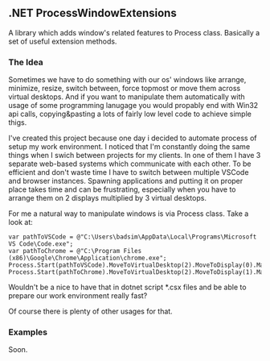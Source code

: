 ## .NET ProcessWindowExtensions
A library which adds window's related features to Process class. Basically a set of useful extension methods. 

### The Idea
Sometimes we have to do something with our os' windows like arrange, minimize, resize, switch between, force topmost or move them across virtual desktops. And if you want to manipulate them automatically with usage of some programming lanugage you would propably end with Win32 api calls, copying&pasting a lots of fairly low level code to achieve simple thigs. 

I've created this project because one day i decided to automate process of setup my work environment. I noticed that I'm constantly doing the same things when I swich between projects for my clients. In one of them I have 3 separate web-based systems which communicate with each other. To be efficient and don't waste time I have to switch between multiple VSCode and browser instances. Spawning applications and putting it on proper place takes time and can be frustrating, especially when you have to arrange them on 2 displays multiplied by 3 virtual desktops. 

For me a natural way to manipulate windows is via Process class. Take a look at:

```
var pathToVSCode = @"C:\Users\badsim\AppData\Local\Programs\Microsoft VS Code\Code.exe";
var pathToChrome = @"C:\Program Files (x86)\Google\Chrome\Application\chrome.exe";
Process.Start(pathToVSCode).MoveToVirtualDesktop(2).MoveToDisplay(0).Maximize();
Process.Start(pathToChrome).MoveToVirtualDesktop(2).MoveToDisplay(1).Maximize();
```

Wouldn't be a nice to have that in dotnet script *.csx files and be able to prepare our work environment really fast? 

Of course there is plenty of other usages for that. 

### Examples

Soon. 


